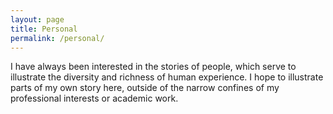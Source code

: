 ```yaml
---
layout: page
title: Personal
permalink: /personal/
---
```


I have always been interested in the stories of people, which serve to illustrate the diversity and richness of human experience. I hope to illustrate parts of my own story here, outside of the narrow confines of my professional interests or academic work. 
